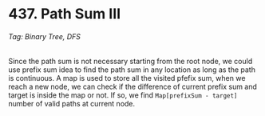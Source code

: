 # 437. Path Sum III

###### Tag: Binary Tree, DFS

Since the path sum is not necessary starting from the root node, we could use prefix sum idea to find the path sum in any location as long
as the path is continuous. A map is used to store all the visited pfefix sum, when we reach a new node, we can check if the difference of 
current prefix sum and target is inside the map or not. If so, we find `Map[prefixSum - target]` number of valid paths at current node.